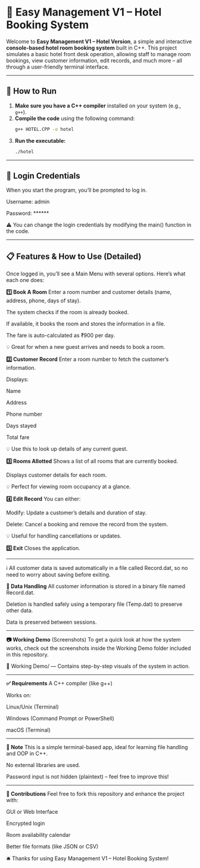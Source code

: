 # 🏨 Easy Management V1 – Hotel Booking System

Welcome to **Easy Management V1 – Hotel Version**, a simple and interactive **console-based hotel room booking system** built in C++. This project simulates a basic hotel front desk operation, allowing staff to manage room bookings, view customer information, edit records, and much more – all through a user-friendly terminal interface.

---

## 🚀 How to Run

1. **Make sure you have a C++ compiler** installed on your system (e.g., `g++`).
2. **Compile the code** using the following command:
   ```bash
   g++ HOTEL.CPP -o hotel

3. **Run the executable:**
    ```bash    
   ./hotel

---

## 🔐 Login Credentials
When you start the program, you’ll be prompted to log in.

Username: admin

Password: ******

⚠️ You can change the login credentials by modifying the main() function in the code.

---


## 📋 Features & How to Use (Detailed)
Once logged in, you’ll see a Main Menu with several options. Here’s what each one does:

**1️⃣ Book A Room**
Enter a room number and customer details (name, address, phone, days of stay).

The system checks if the room is already booked.

If available, it books the room and stores the information in a file.

The fare is auto-calculated as ₹900 per day.

💡 Great for when a new guest arrives and needs to book a room.


**2️⃣ Customer Record**
Enter a room number to fetch the customer’s information.

Displays:

Name

Address

Phone number

Days stayed

Total fare

💡 Use this to look up details of any current guest.


**3️⃣ Rooms Allotted**
Shows a list of all rooms that are currently booked.

Displays customer details for each room.

💡 Perfect for viewing room occupancy at a glance.


**4️⃣ Edit Record**
You can either:

Modify: Update a customer’s details and duration of stay.

Delete: Cancel a booking and remove the record from the system.

💡 Useful for handling cancellations or updates.


**5️⃣ Exit**
Closes the application.

---


ℹ️ All customer data is saved automatically in a file called Record.dat, so no need to worry about saving before exiting.

**📁 Data Handling**
All customer information is stored in a binary file named Record.dat.

Deletion is handled safely using a temporary file (Temp.dat) to preserve other data.

Data is preserved between sessions.

---

**📷 Working Demo** (Screenshots)
To get a quick look at how the system works, check out the screenshots inside the Working Demo folder included in this repository.

📁 Working Demo/ — Contains step-by-step visuals of the system in action.

---


**✅ Requirements**
A C++ compiler (like g++)

Works on:

Linux/Unix (Terminal)

Windows (Command Prompt or PowerShell)

macOS (Terminal)

---


**📌 Note**
This is a simple terminal-based app, ideal for learning file handling and OOP in C++.

No external libraries are used.

Password input is not hidden (plaintext) – feel free to improve this!

---


**🙌 Contributions**
Feel free to fork this repository and enhance the project with:

GUI or Web Interface

Encrypted login

Room availability calendar

Better file formats (like JSON or CSV)


🛎️ Thanks for using Easy Management V1 – Hotel Booking System!
